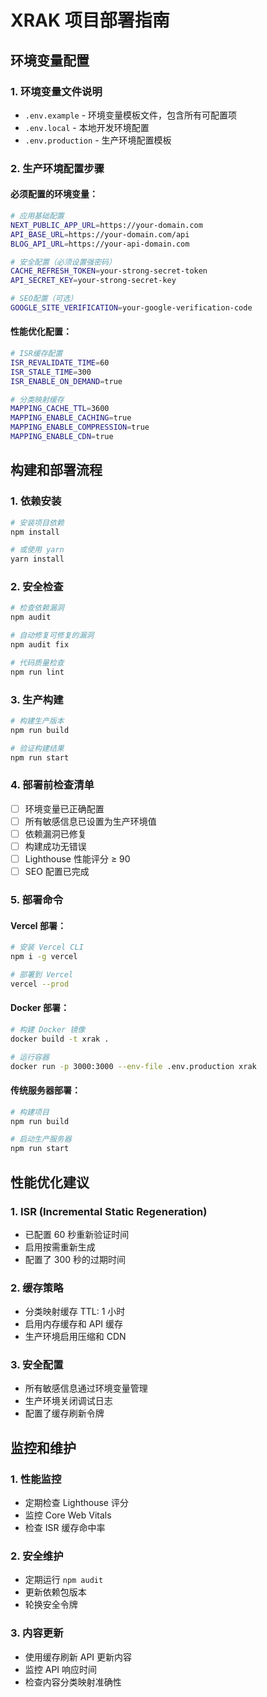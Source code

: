 # XRAK 项目部署指南

## 环境变量配置

### 1. 环境变量文件说明

- `.env.example` - 环境变量模板文件，包含所有可配置项
- `.env.local` - 本地开发环境配置
- `.env.production` - 生产环境配置模板

### 2. 生产环境配置步骤

#### 必须配置的环境变量：

```bash
# 应用基础配置
NEXT_PUBLIC_APP_URL=https://your-domain.com
API_BASE_URL=https://your-domain.com/api
BLOG_API_URL=https://your-api-domain.com

# 安全配置（必须设置强密码）
CACHE_REFRESH_TOKEN=your-strong-secret-token
API_SECRET_KEY=your-strong-secret-key

# SEO配置（可选）
GOOGLE_SITE_VERIFICATION=your-google-verification-code
```

#### 性能优化配置：

```bash
# ISR缓存配置
ISR_REVALIDATE_TIME=60
ISR_STALE_TIME=300
ISR_ENABLE_ON_DEMAND=true

# 分类映射缓存
MAPPING_CACHE_TTL=3600
MAPPING_ENABLE_CACHING=true
MAPPING_ENABLE_COMPRESSION=true
MAPPING_ENABLE_CDN=true
```

## 构建和部署流程

### 1. 依赖安装

```bash
# 安装项目依赖
npm install

# 或使用 yarn
yarn install
```

### 2. 安全检查

```bash
# 检查依赖漏洞
npm audit

# 自动修复可修复的漏洞
npm audit fix

# 代码质量检查
npm run lint
```

### 3. 生产构建

```bash
# 构建生产版本
npm run build

# 验证构建结果
npm run start
```

### 4. 部署前检查清单

- [ ] 环境变量已正确配置
- [ ] 所有敏感信息已设置为生产环境值
- [ ] 依赖漏洞已修复
- [ ] 构建成功无错误
- [ ] Lighthouse 性能评分 ≥ 90
- [ ] SEO 配置已完成

### 5. 部署命令

#### Vercel 部署：
```bash
# 安装 Vercel CLI
npm i -g vercel

# 部署到 Vercel
vercel --prod
```

#### Docker 部署：
```bash
# 构建 Docker 镜像
docker build -t xrak .

# 运行容器
docker run -p 3000:3000 --env-file .env.production xrak
```

#### 传统服务器部署：
```bash
# 构建项目
npm run build

# 启动生产服务器
npm run start
```

## 性能优化建议

### 1. ISR (Incremental Static Regeneration)
- 已配置 60 秒重新验证时间
- 启用按需重新生成
- 配置了 300 秒的过期时间

### 2. 缓存策略
- 分类映射缓存 TTL: 1 小时
- 启用内存缓存和 API 缓存
- 生产环境启用压缩和 CDN

### 3. 安全配置
- 所有敏感信息通过环境变量管理
- 生产环境关闭调试日志
- 配置了缓存刷新令牌

## 监控和维护

### 1. 性能监控
- 定期检查 Lighthouse 评分
- 监控 Core Web Vitals
- 检查 ISR 缓存命中率

### 2. 安全维护
- 定期运行 `npm audit`
- 更新依赖包版本
- 轮换安全令牌

### 3. 内容更新
- 使用缓存刷新 API 更新内容
- 监控 API 响应时间
- 检查内容分类映射准确性